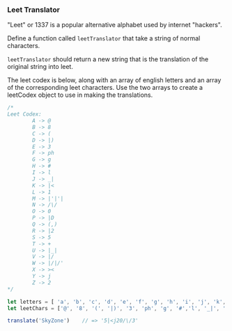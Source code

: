 ### Leet Translator

"Leet" or 1337 is a popular alternative alphabet used by internet "hackers".

Define a function called `leetTranslator` that take a string of normal
characters.

`leetTranslator` should return a new string that is the translation of the
original string into leet.

The leet codex is below, along with an array of english letters and an array of
the corresponding leet characters. Use the two arrays to create a leetCodex
object to use in making the translations.

```javascript
/*
Leet Codex:
        A -> @
        B -> 8
        C -> (
        D -> |)
        E -> 3
        F -> ph
        G -> g
        H -> #
        I -> l
        J -> _|
        K -> |<
        L -> 1
        M -> |'|'|
        N -> /\/
        O -> 0
        P -> |D
        Q -> (,)
        R -> |2
        S -> 5
        T -> +
        U -> |_|
        V -> |/
        W -> |/|/'
        X -> ><
        Y -> j
        Z -> 2
*/

let letters = [ 'a', 'b', 'c', 'd', 'e', 'f', 'g', 'h', 'i', 'j', 'k', 'l', 'm', 'n', 'o', 'p', 'q', 'r', 's', 't', 'u', 'v', 'w', 'x', 'y', 'z' ];
let leetChars = ['@', '8', '(', '|)', '3', 'ph', 'g', '#','l', '_|', '|<', '1', "|'|'|", '/\/', '0', '|D', '(,)', '|2', '5', '+', '|_|', '|/', "|/|/'",'><', 'j', '2'];

translate('SkyZone')    // => '5|<j20/\/3'
```
